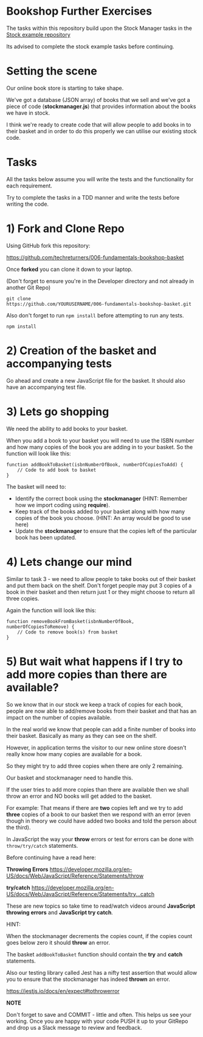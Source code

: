 # Bookshop Further Exercises

The tasks within this repository build upon the Stock Manager tasks in the [Stock example repository](https://github.com/techreturners/005-fundamentals-stock-example)

Its advised to complete the stock example tasks before continuing.

# Setting the scene

Our online book store is starting to take shape. 

We've got a database (JSON array) of books that we sell and we've got a piece of code (**stockmanager.js**) that provides information about the books we have in stock.

I think we're ready to create code that will allow people to add books in to their basket and in order to do this properly we can utilise our existing stock code.

# Tasks

All the tasks below assume you will write the tests and the functionality for each requirement.

Try to complete the tasks in a TDD manner and write the tests before writing the code.

# 1) Fork and Clone Repo

Using GitHub fork this repository:

https://github.com/techreturners/006-fundamentals-bookshop-basket

Once **forked** you can clone it down to your laptop.

(Don't forget to ensure you're in the Developer directory and not already in another Git Repo)

```
git clone 
https://github.com/YOURUSERNAME/006-fundamentals-bookshop-basket.git
```

Also don't forget to run `npm install` before attempting to run any tests.

```
npm install
```


# 2) Creation of the basket and accompanying tests 

Go ahead and create a new JavaScript file for the basket. It should also have an accompanying test file.

# 3) Lets go shopping

We need the ability to add books to your basket.

When you add a book to your basket you will need to use the ISBN number and how many copies of the book you are adding in to your basket. So the function will look like this:

```
function addBookToBasket(isbnNumberOfBook, numberOfCopiesToAdd) {
    // Code to add book to basket
}
```

The basket will need to:

* Identify the correct book using the **stockmanager** (HINT: Remember how we import coding using **require**).
* Keep track of the books added to your basket along with how many copies of the book you choose. (HINT: An array would be good to use here)
* Update the **stockmanager** to ensure that the copies left of the particular book has been updated.

# 4) Lets change our mind

Similar to task 3 - we need to allow people to take books out of their basket and put them back on the shelf. Don't forget people may put 3 copies of a book in their basket and then return just 1 or they might choose to return all three copies.

Again the function will look like this:

```
function removeBookFromBasket(isbnNumberOfBook, numberOfCopiesToRemove) {
    // Code to remove book(s) from basket
}
```

# 5) But wait what happens if I try to add more copies than there are available?

So we know that in our stock we keep a track of copies for each book, people are now able to add/remove books from their basket and that has an impact on the number of copies available.

In the real world we know that people can add a finite number of books into their basket. Basically as many as they can see on the shelf.

However, in application terms the visitor to our new online store doesn't really know how many copies are available for a book. 

So they might try to add three copies when there are only 2 remaining.

Our basket and stockmanager need to handle this.

If the user tries to add more copies than there are available then we shall throw an error and NO books will get added to the basket.

For example: That means if there are **two** copies left and we try to add **three** copies of a book to our basket then we respond with an error (even though in theory we could have added two books and told the person about the third).

In JavaScript the way your **throw** errors or test for errors can be done with `throw/try/catch` statements.

Before continuing have a read here:

**Throwing Errors**
https://developer.mozilla.org/en-US/docs/Web/JavaScript/Reference/Statements/throw

**try/catch**
https://developer.mozilla.org/en-US/docs/Web/JavaScript/Reference/Statements/try...catch

These are new topics so take time to read/watch videos around **JavaScript throwing errors** and **JavaScript try catch**.

HINT:

When the stockmanager decrements the copies count, if the copies count goes below zero it should **throw** an error.

The basket `addBookToBasket` function should contain the **try** and **catch** statements.

Also our testing library called Jest has a nifty test assertion that would allow you to ensure that the stockmanager has indeed **thrown** an error.

https://jestjs.io/docs/en/expect#tothrowerror



**NOTE**

Don't forget to save and COMMIT - little and often. This helps us see your working. Once you are happy with your code PUSH it up to your GitRepo and drop us a Slack message to review and feedback.



